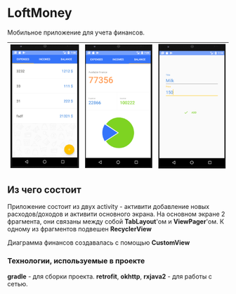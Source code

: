 # LoftMoney
Мобильное приложение для учета финансов.


| <img src="app/1.png"> | <img src="app/2.png"> | <img src="app/3.png"> |
| ---------------------------------------------- | -------------------------------------------- | ------------------------------------------- |

## Из чего состоит
Приложение состоит из двух activity - активити добавление новых расходов/доходов и активити основного экрана.
На основном экране 2 фрагмента, они связаны между собой **TabLayout**'ом и **ViewPager**'ом.
К одному из фрагментов подвешен **RecyclerView**

Диаграмма финансов создавалась с помощью **CustomView**

### Технологии, используемые в проекте
**gradle** - для сборки проекта.
**retrofit**, **okhttp**, **rxjava2** - для работы с сетью.
